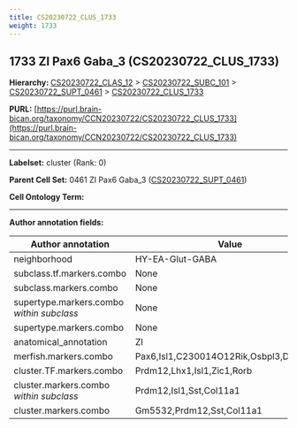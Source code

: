 ```yaml
---
title: CS20230722_CLUS_1733
weight: 1733
---
```

## 1733 ZI Pax6 Gaba_3 (CS20230722_CLUS_1733)
<b>Hierarchy: </b>
[CS20230722_CLAS_12](../CS20230722_CLAS_12) >
[CS20230722_SUBC_101](../CS20230722_SUBC_101) >
[CS20230722_SUPT_0461](../CS20230722_SUPT_0461) >
[CS20230722_CLUS_1733](../CS20230722_CLUS_1733)

**PURL:** [https://purl.brain-bican.org/taxonomy/CCN20230722/CS20230722_CLUS_1733](https://purl.brain-bican.org/taxonomy/CCN20230722/CS20230722_CLUS_1733)

---


**Labelset:** cluster (Rank: 0)

**Parent Cell Set:** 0461 ZI Pax6 Gaba_3 ([CS20230722_SUPT_0461](../CS20230722_SUPT_0461))



**Cell Ontology Term:** 

[MARKER GENES.]: #


---

[TRANSFERRED ANNOTATIONS.]: #


[AUTHOR ANNOTATION FIELDS.]: #


**Author annotation fields:**

| Author annotation | Value |
|-------------------|-------|
|neighborhood|HY-EA-Glut-GABA|
|subclass.tf.markers.combo|None|
|subclass.markers.combo|None|
|supertype.markers.combo _within subclass_|None|
|supertype.markers.combo|None|
|anatomical_annotation|ZI|
|merfish.markers.combo|Pax6,Isl1,C230014O12Rik,Osbpl3,Dlk1,Lhx1|
|cluster.TF.markers.combo|Prdm12,Lhx1,Isl1,Zic1,Rorb|
|cluster.markers.combo _within subclass_|Prdm12,Isl1,Sst,Col11a1|
|cluster.markers.combo|Gm5532,Prdm12,Sst,Col11a1|
